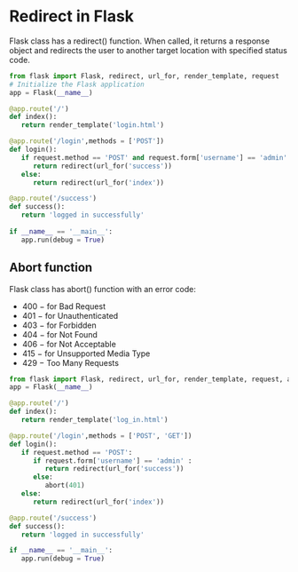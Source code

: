 # Redirect in Flask
Flask class has a redirect() function. When called, it returns a response object and redirects the user to another target location with specified status code.

```python
from flask import Flask, redirect, url_for, render_template, request
# Initialize the Flask application
app = Flask(__name__)

@app.route('/')
def index():
   return render_template('login.html')

@app.route('/login',methods = ['POST']) 
def login(): 
   if request.method == 'POST' and request.form['username'] == 'admin' :
      return redirect(url_for('success'))
   else:
      return redirect(url_for('index'))

@app.route('/success')
def success():
   return 'logged in successfully'
	
if __name__ == '__main__':
   app.run(debug = True)
```

## Abort function
Flask class has abort() function with an error code:
- 400 − for Bad Request
- 401 − for Unauthenticated
- 403 − for Forbidden
- 404 − for Not Found
- 406 − for Not Acceptable
- 415 − for Unsupported Media Type
- 429 − Too Many Requests

```python
from flask import Flask, redirect, url_for, render_template, request, abort
app = Flask(__name__)

@app.route('/')
def index():
   return render_template('log_in.html')

@app.route('/login',methods = ['POST', 'GET'])
def login():
   if request.method == 'POST':
      if request.form['username'] == 'admin' :
         return redirect(url_for('success'))
      else:
         abort(401)
   else:
      return redirect(url_for('index'))

@app.route('/success')
def success():
   return 'logged in successfully'

if __name__ == '__main__':
   app.run(debug = True)
```
